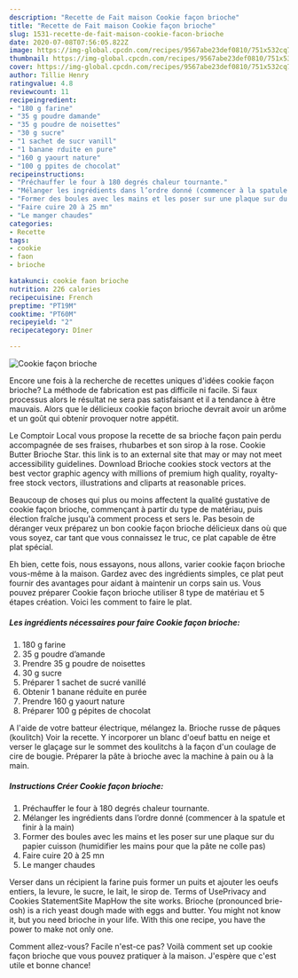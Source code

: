 ```yaml
---
description: "Recette de Fait maison Cookie façon brioche"
title: "Recette de Fait maison Cookie façon brioche"
slug: 1531-recette-de-fait-maison-cookie-facon-brioche
date: 2020-07-08T07:56:05.822Z
image: https://img-global.cpcdn.com/recipes/9567abe23def0810/751x532cq70/cookie-facon-brioche-photo-principale-de-la-recette.jpg
thumbnail: https://img-global.cpcdn.com/recipes/9567abe23def0810/751x532cq70/cookie-facon-brioche-photo-principale-de-la-recette.jpg
cover: https://img-global.cpcdn.com/recipes/9567abe23def0810/751x532cq70/cookie-facon-brioche-photo-principale-de-la-recette.jpg
author: Tillie Henry
ratingvalue: 4.8
reviewcount: 11
recipeingredient:
- "180 g farine"
- "35 g poudre damande"
- "35 g poudre de noisettes"
- "30 g sucre"
- "1 sachet de sucr vanill"
- "1 banane rduite en pure"
- "160 g yaourt nature"
- "100 g ppites de chocolat"
recipeinstructions:
- "Préchauffer le four à 180 degrés chaleur tournante."
- "Mélanger les ingrédients dans l’ordre donné (commencer à la spatule et finir à la main)"
- "Former des boules avec les mains et les poser sur une plaque sur du papier cuisson (humidifier les mains pour que la pâte ne colle pas)"
- "Faire cuire 20 à 25 mn"
- "Le manger chaudes"
categories:
- Recette
tags:
- cookie
- faon
- brioche

katakunci: cookie faon brioche 
nutrition: 226 calories
recipecuisine: French
preptime: "PT19M"
cooktime: "PT60M"
recipeyield: "2"
recipecategory: Dîner

---
```



![Cookie façon brioche](https://img-global.cpcdn.com/recipes/9567abe23def0810/751x532cq70/cookie-facon-brioche-photo-principale-de-la-recette.jpg)

Encore une fois à la recherche de recettes uniques d'idées cookie façon brioche? La méthode de fabrication est pas difficile ni facile. Si faux processus alors le résultat ne sera pas satisfaisant et il a tendance à être mauvais. Alors que le délicieux cookie façon brioche devrait avoir un arôme et un goût qui obtenir provoquer notre appétit.

Le Comptoir Local vous propose la recette de sa brioche façon pain perdu accompagnée de ses fraises, rhubarbes et son sirop à la rose. Cookie Butter Brioche Star. this link is to an external site that may or may not meet accessibility guidelines. Download Brioche cookies stock vectors at the best vector graphic agency with millions of premium high quality, royalty-free stock vectors, illustrations and cliparts at reasonable prices.

Beaucoup de choses qui plus ou moins affectent la qualité gustative de cookie façon brioche, commençant à partir du type de matériau, puis élection fraîche jusqu'à comment process et sers le. Pas besoin de déranger veux préparez un bon cookie façon brioche délicieux dans où que vous soyez, car tant que vous connaissez le truc, ce plat capable de être plat spécial.


Eh bien, cette fois, nous essayons, nous allons, varier cookie façon brioche vous-même à la maison. Gardez avec des ingrédients simples, ce plat peut fournir des avantages pour aidant à maintenir un corps sain us. Vous pouvez préparer Cookie façon brioche utiliser 8 type de matériau et 5 étapes création. Voici les comment to faire le plat.

<!--inarticleads1-->

##### Les ingrédients nécessaires pour faire Cookie façon brioche:

1.  180 g farine
1.  35 g poudre d’amande
1. Prendre 35 g poudre de noisettes
1.  30 g sucre
1. Préparer 1 sachet de sucré vanillé
1. Obtenir 1 banane réduite en purée
1. Prendre 160 g yaourt nature
1. Préparer 100 g pépites de chocolat


A l&#39;aide de votre batteur électrique, mélangez la. Brioche russe de pâques (koulitch) Voir la recette. Y incorporer un blanc d&#39;oeuf battu en neige et verser le glaçage sur le sommet des koulitchs à la façon d&#39;un coulage de cire de bougie. Préparer la pâte à brioche avec la machine à pain ou à la main. 

<!--inarticleads2-->

##### Instructions Créer Cookie façon brioche:

1. Préchauffer le four à 180 degrés chaleur tournante.
1. Mélanger les ingrédients dans l’ordre donné (commencer à la spatule et finir à la main)
1. Former des boules avec les mains et les poser sur une plaque sur du papier cuisson (humidifier les mains pour que la pâte ne colle pas)
1. Faire cuire 20 à 25 mn
1. Le manger chaudes


Verser dans un récipient la farine puis former un puits et ajouter les oeufs entiers, la levure, le sucre, le lait, le sirop de. Terms of UsePrivacy and Cookies StatementSite MapHow the site works. Brioche (pronounced brie-osh) is a rich yeast dough made with eggs and butter. You might not know it, but you need brioche in your life. With this one recipe, you have the power to make not only one. 


Comment allez-vous? Facile n'est-ce pas? Voilà comment set up cookie façon brioche que vous pouvez pratiquer à la maison. J'espère que c'est utile et bonne chance!
